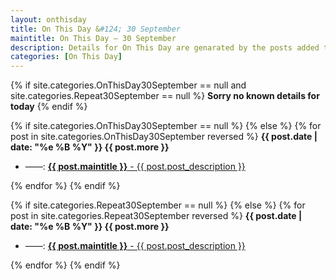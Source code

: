 ```yaml
---
layout: onthisday
title: On This Day &#124; 30 September
maintitle: On This Day — 30 September
description: Details for On This Day are genarated by the posts added to the website so the content is subject to changes/updates over time.
categories: [On This Day]
---
```


{% if site.categories.OnThisDay30September == null and site.categories.Repeat30September == null %}
<strong>Sorry no known details for today</strong>
{% endif %}

{% if site.categories.OnThisDay30September == null %}
{% else %}
{% for post in site.categories.OnThisDay30September reversed %}
<strong>{{ post.date | date: "%e %B %Y" }} {{ post.more }}</strong>
<ul>
<li> ——: <a href="{{ post.url }}"><strong>{{ post.maintitle }}</strong> - {{ post.post_description }}</a></li>
</ul>
{% endfor %}
{% endif %}

{% if site.categories.Repeat30September == null %}
{% else %}
{% for post in site.categories.Repeat30September reversed %}
<strong>{{ post.date | date: "%e %B %Y" }} {{ post.more }}</strong>
<ul>
<li> ——: <a href="{{ post.url }}"><strong>{{ post.maintitle }}</strong> - {{ post.post_description }}</a></li>
</ul>
{% endfor %}
{% endif %}
